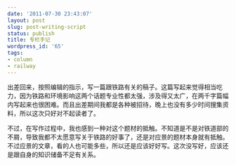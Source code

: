 ```yaml
---
date: '2011-07-30 23:43:07'
layout: post
slug: post-writing-script
status: publish
title: 专栏手记
wordpress_id: '65'
tags:
- column
- railway
---
```


出差回来，按照编辑的指示，写一篇跟铁路有关的稿子。这篇写起来觉得相当吃力，因为铁路和环境影响这两个话题专业性都太强，涉及得又太广，在两千字篇幅内写起来也很困难。而且出差期间我都是各种被招待，晚上也没有多少时间搜集资料，所以这次只好对不起读者了。

不过，在写作过程中，我也感到一种对这个题材的抵触。不知道是不是对铁道部的不屑，导致我都不太愿意写关于铁路的好事了，还是对应景的题材本身就有抵触。不过应景的文章，看的人也可能多些，所以还是应该好好写。这次没写好，应该还是跟自身的知识储备不足有关系。
